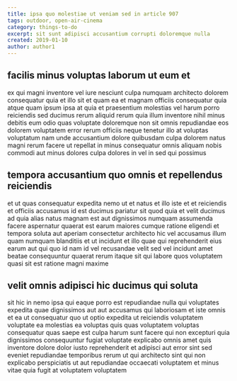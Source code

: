 ```yaml
---
title: ipsa quo molestiae ut veniam sed in article 907
tags: outdoor, open-air-cinema
category: things-to-do
excerpt: sit sunt adipisci accusantium corrupti doloremque nulla
created: 2019-01-10
author: author1
---
```


## facilis minus voluptas laborum ut eum et

ex qui magni inventore vel iure nesciunt culpa numquam architecto dolorem consequatur quia et illo sit et quam ea et magnam officiis consequatur quia atque quam ipsum ipsa at quia et praesentium molestias vel harum porro reiciendis sed ducimus rerum aliquid rerum quia illum inventore nihil minus debitis eum odio quas voluptate doloremque non sit omnis repudiandae eos dolorem voluptatem error rerum officiis neque tenetur illo at voluptas voluptatum nam unde accusantium dolore quibusdam culpa dolorem natus magni rerum facere ut repellat in minus consequatur omnis aliquam nobis commodi aut minus dolores culpa dolores in vel in sed qui possimus

## tempora accusantium quo omnis et repellendus reiciendis

et ut quas consequatur expedita nemo ut et natus et illo iste et et reiciendis et officiis accusamus id est ducimus pariatur sit quod quia et velit ducimus ad quia alias natus magnam est aut dignissimos numquam assumenda facere aspernatur quaerat est earum maiores cumque ratione eligendi et tempora soluta aut aperiam consectetur architecto hic vel accusamus illum quam numquam blanditiis et ut incidunt et illo quae qui reprehenderit eius earum aut qui quo id nam id vel recusandae velit sed vel incidunt amet beatae consequuntur quaerat rerum itaque sit qui labore quos voluptatem quasi sit est ratione magni maxime

## velit omnis adipisci hic ducimus qui soluta

sit hic in nemo ipsa qui eaque porro est repudiandae nulla qui voluptates expedita quae dignissimos aut aut accusamus qui laboriosam et iste omnis et ea ut consequatur quo ut optio expedita ut reiciendis voluptatem voluptate ea molestias ea voluptas quis quas voluptatem voluptas consequatur quas saepe est culpa harum sunt facere qui non excepturi quia dignissimos consequuntur fugiat voluptate explicabo omnis amet quis inventore dolore dolor iusto reprehenderit et adipisci aut error sint sed eveniet repudiandae temporibus rerum ut qui architecto sint qui non explicabo perspiciatis ut aut repudiandae occaecati voluptatem et minus vitae quia fugit at voluptatem voluptatem
